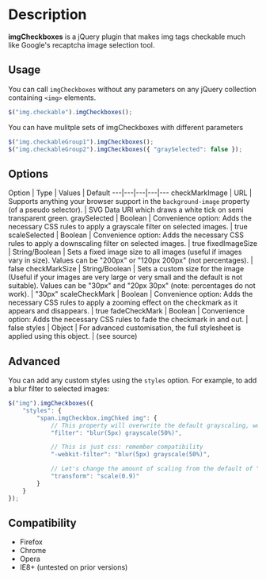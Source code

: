 # Description
**imgCheckboxes** is a jQuery plugin that makes img tags checkable much like Google's recaptcha image selection tool.

## Usage

You can call `imgCheckboxes` without any parameters on any jQuery collection containing `<img>` elements.

```JavaScript
$("img.checkable").imgCheckboxes();
```

You can have mulitple sets of imgCheckboxes with different parameters

```JavaScript
$("img.checkableGroup1").imgCheckboxes();
$("img.checkableGroup2").imgCheckboxes({ "graySelected": false });
```

## Options

Option | Type | Values | Default
---|---|---|---|---
checkMarkImage | URL | Supports anything your browser support in the `background-image` property (of a pseudo selector). | SVG Data URI which draws a white tick on semi transparent green.
graySelected | Boolean | Convenience option: Adds the necessary CSS rules to apply a grayscale filter on selected images. | true
scaleSelected | Boolean | Convenience option: Adds the necessary CSS rules to apply a downscaling filter on selected images. | true
fixedImageSize | String/Boolean | Sets a fixed image size to all images (useful if images vary in size). Values can be "200px" or "120px 200px" (not percentages). | false
checkMarkSize | String/Boolean | Sets a custom size for the image (Useful if your images are very large or very small and the default is not suitable). Values can be "30px" and "20px 30px" (note: percentages do not work). | "30px"
scaleCheckMark | Boolean | Convenience option: Adds the necessary CSS rules to apply a zooming effect on the checkmark as it appears and disappears. | true
fadeCheckMark | Boolean | Convenience option: Adds the necessary CSS rules to fade the checkmark in and out. | false
styles | Object | For advanced customisation, the full stylesheet is applied using this object. | (see source)

## Advanced

You can add any custom styles using the `styles` option. For example, to add a blur filter to selected images:

```JavaScript
$("img").imgCheckboxes({
	"styles": {
		"span.imgCheckbox.imgChked img": {
			// This property will overwrite the default grayscaling, we need to add it back in
			"filter": "blur(5px) grayscale(50%)",

			// This is just css: remember compatibility
			"-webkit-filter": "blur(5px) grayscale(50%)",

			// Let's change the amount of scaling from the default of "0.8"
			"transform": "scale(0.9)"
		}
	}
});
```

## Compatibility

- Firefox
- Chrome
- Opera
- IE8+ (untested on prior versions)